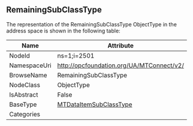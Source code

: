 <!-- objecttype -->
## RemainingSubClassType
  
<!-- end of text -->
The representation of the RemainingSubClassType ObjectType in the address space is shown in the following table:  

|Name|Attribute|
|---|---|
|NodeId|ns=1;i=2501|
|NamespaceUri|http://opcfoundation.org/UA/MTConnect/v2/|
|BrowseName|RemainingSubClassType|
|NodeClass|ObjectType|
|IsAbstract|False|
|BaseType|[MTDataItemSubClassType](../../ObjectTypes/MTDataItemSubClassType/readme.md)|
|Categories||

